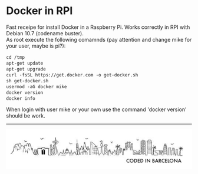 # Docker in RPI

Fast receipe for install Docker in a Raspberry Pi. Works correctly in RPI with Debian 10.7 (codename buster).  
As root execute the following comamnds (pay attention and change mike for your user, maybe is pi?):

```code
cd /tmp
apt-get update
apt-get upgrade
curl -fsSL https://get.docker.com -o get-docker.sh
sh get-docker.sh
usermod -aG docker mike
docker version
docker info
```

When login with user mike or your own use the command 'docker version' should be work.  

---
<!-- Pit i Collons -->
![Coded In Barcelona](https://raw.githubusercontent.com/leguim-repo/leguim-repo/master/img/codedinbcn.png)
